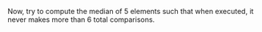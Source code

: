 Now, try to compute the median of 5 elements such that when executed, it never makes more than 6 total comparisons.
